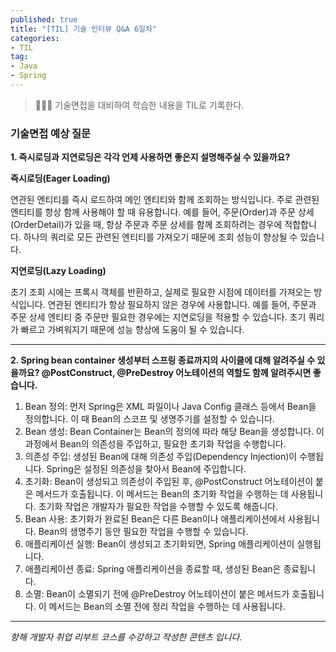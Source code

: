 ```yaml
---
published: true
title: "[TIL] 기술 인터뷰 Q&A 6일차"
categories: 
- TIL
tag:
- Java
- Spring
---
```

> 👩🏻‍💻 기술면접을 대비하여 학습한 내용을 TIL로 기록한다.

### 기술면접 예상 질문
**1. 즉시로딩과 지연로딩은 각각 언제 사용하면 좋은지 설명해주실 수 있을까요?**

**즉시로딩(Eager Loading)**

연관된 엔티티를 즉시 로드하여 메인 엔티티와 함께 조회하는 방식입니다.
주로 관련된 엔티티를 항상 함께 사용해야 할 때 유용합니다. 예를 들어, 주문(Order)과 주문 상세(OrderDetail)가 있을 때, 항상 주문과 주문 상세를 함께 조회하려는 경우에 적합합니다.
하나의 쿼리로 모든 관련된 엔티티를 가져오기 때문에 조회 성능이 향상될 수 있습니다.

**지연로딩(Lazy Loading)**

초기 조회 시에는 프록시 객체를 반환하고, 실제로 필요한 시점에 데이터를 가져오는 방식입니다.
연관된 엔티티가 항상 필요하지 않은 경우에 사용합니다. 예를 들어, 주문과 주문 상세 엔티티 중 주문만 필요한 경우에는 지연로딩을 적용할 수 있습니다.
초기 쿼리가 빠르고 가벼워지기 때문에 성능 향상에 도움이 될 수 있습니다.

---

**2. Spring bean container 생성부터 스프링 종료까지의 사이클에 대해 알려주실 수 있을까요? @PostConstruct, @PreDestroy 어노테이션의 역할도 함께 알려주시면 좋습니다.**

1. Bean 정의: 먼저 Spring은 XML 파일이나 Java Config 클래스 등에서 Bean을 정의합니다. 이 때 Bean의 스코프 및 생명주기를 설정할 수 있습니다.
2. Bean 생성: Bean Container는 Bean의 정의에 따라 해당 Bean을 생성합니다. 이 과정에서 Bean의 의존성을 주입하고, 필요한 초기화 작업을 수행합니다.
3. 의존성 주입: 생성된 Bean에 대해 의존성 주입(Dependency Injection)이 수행됩니다. Spring은 설정된 의존성을 찾아서 Bean에 주입합니다.
4. 초기화: Bean이 생성되고 의존성이 주입된 후, @PostConstruct 어노테이션이 붙은 메서드가 호출됩니다. 이 메서드는 Bean의 초기화 작업을 수행하는 데 사용됩니다. 초기화 작업은 개발자가 필요한 작업을 수행할 수 있도록 해줍니다.
5. Bean 사용: 초기화가 완료된 Bean은 다른 Bean이나 애플리케이션에서 사용됩니다. Bean의 생명주기 동안 필요한 작업을 수행할 수 있습니다.
6. 애플리케이션 실행: Bean이 생성되고 초기화되면, Spring 애플리케이션이 실행됩니다.
7. 애플리케이션 종료: Spring 애플리케이션을 종료할 때, 생성된 Bean은 종료됩니다.
8. 소멸: Bean이 소멸되기 전에 @PreDestroy 어노테이션이 붙은 메서드가 호출됩니다. 이 메서드는 Bean의 소멸 전에 정리 작업을 수행하는 데 사용됩니다.

---

_항해 개발자 취업 리부트 코스를 수강하고 작성한 콘텐츠 입니다._
